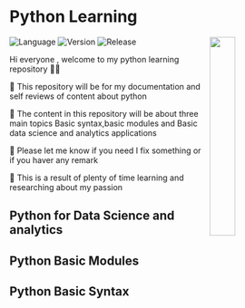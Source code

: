 # Python Learning 
<img align="right" width="30%" src="https://i.redd.it/y5s7p1z1mki51.png">

![Language](https://img.shields.io/static/v1?label=Language&message=Python&color=blueviolet)
![Version](https://img.shields.io/static/v1?label=Version&message=v1.0&color=blueviolet)
![Release](https://img.shields.io/static/v1?label=Release-Date&message=Soon&color=blueviolet)

Hi everyone , welcome to my python learning repository 🐍🐍

🐍 This repository will be for my documentation and self reviews of content about python

🐍 The content in this repository will be about three main topics Basic syntax,basic modules and Basic data science and analytics applications

🐍 Please let me know if you need I fix something or if you haver any remark 

🐍 This is a result of plenty of time learning and researching about my passion 

## Python for Data Science and analytics
## Python Basic Modules 
## Python Basic Syntax 
